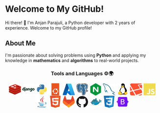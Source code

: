 
# Welcome to My GitHub!

Hi there! 👋 I'm Anjan Parajuli, a Python developer with 2 years of experience. Welcome to my GitHub profile!

## About Me

I'm passionate about solving problems using **Python** and applying my knowledge in **mathematics** and **algorithms** to real-world projects.


<h3 align="center">
  Tools and Languages ⚙️🌍
</h3>

<p align="center">
<img align="center" src="https://github.com/devicons/devicon/blob/master/icons/redis/redis-original.svg" alt="anjan" height="40" width="40" />
<img align="center" src="https://raw.githubusercontent.com/devicons/devicon/55609aa5bd817ff167afce0d965585c92040787a/icons/django/django-plain-wordmark.svg" alt="anjan" height="40" width="40" />
<img align="center" src="https://github.com/devicons/devicon/blob/master/icons/python/python-original.svg" alt="anjan" height="40" width="40" />
<img align="center" src="https://github.com/devicons/devicon/blob/master/icons/ubuntu/ubuntu-plain.svg" alt="anjan" height="40" width="40" />
<img align="center" src="https://raw.githubusercontent.com/devicons/devicon/55609aa5bd817ff167afce0d965585c92040787a/icons/azure/azure-original.svg" alt="anjan" height="40" width="40" />
<img align="center" src="https://github.com/devicons/devicon/blob/master/icons/postgresql/postgresql-original.svg" alt="anjan" height="40" width="40" />
<img align="center" src="https://github.com/devicons/devicon/blob/master/icons/nginx/nginx-original.svg" alt="anjan" height="40" width="40" />
<img align="center" src="https://github.com/devicons/devicon/blob/master/icons/mysql/mysql-original.svg" alt="anjan" height="40" width="40" />
<img align="center" src="https://raw.githubusercontent.com/devicons/devicon/55609aa5bd817ff167afce0d965585c92040787a/icons/linux/linux-original.svg" alt="anjan" height="40" width="40" />
<img align="center" src="https://github.com/devicons/devicon/blob/master/icons/laravel/laravel-plain.svg" alt="anjan" height="40" width="40" />
<img align="center" src="https://github.com/devicons/devicon/blob/master/icons/javascript/javascript-plain.svg" alt="anjan" height="40" width="40" />
<img align="center" src="https://github.com/devicons/devicon/blob/master/icons/java/java-original.svg" alt="anjan" height="40" width="40" />
<img align="center" src="https://github.com/devicons/devicon/blob/master/icons/html5/html5-original.svg" alt="anjan" height="40" width="40" />
<img align="center" src="https://github.com/devicons/devicon/blob/master/icons/gitlab/gitlab-original.svg" alt="anjan" height="40" width="40" />
<img align="center" src="https://github.com/devicons/devicon/blob/master/icons/github/github-original.svg" alt="anjan" height="40" width="40" />
<img align="center" src="https://raw.githubusercontent.com/devicons/devicon/55609aa5bd817ff167afce0d965585c92040787a/icons/docker/docker-original.svg" alt="anjan" height="40" width="40" />
<img align="center" src="https://raw.githubusercontent.com/devicons/devicon/55609aa5bd817ff167afce0d965585c92040787a/icons/css3/css3-original.svg" alt="anjan" height="40" width="40" />
<img align="center" src="https://raw.githubusercontent.com/devicons/devicon/55609aa5bd817ff167afce0d965585c92040787a/icons/bootstrap/bootstrap-original.svg" alt="anjan" height="40" width="40" />

</p>
